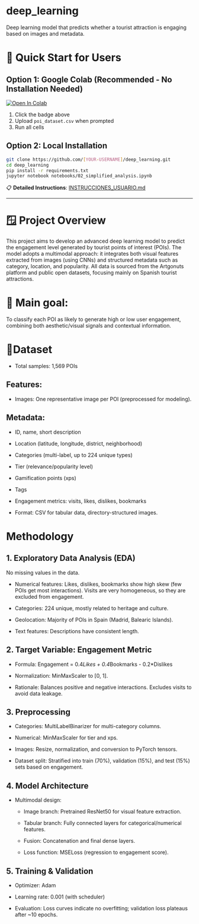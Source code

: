 # deep_learning
Deep learning model that predicts whether a tourist attraction is engaging based on images and metadata.

# 🚀 Quick Start for Users

## Option 1: Google Colab (Recommended - No Installation Needed)
[![Open In Colab](https://colab.research.google.com/assets/colab-badge.svg)](https://colab.research.google.com/github/[YOUR-USERNAME]/deep_learning/blob/main/notebooks/02_simplified_analysis.ipynb)

1. Click the badge above
2. Upload `poi_dataset.csv` when prompted  
3. Run all cells

## Option 2: Local Installation
```bash
git clone https://github.com/[YOUR-USERNAME]/deep_learning.git
cd deep_learning
pip install -r requirements.txt
jupyter notebook notebooks/02_simplified_analysis.ipynb
```

📋 **Detailed Instructions**: [INSTRUCCIONES_USUARIO.md](INSTRUCCIONES_USUARIO.md)

---

# 🪟 Project Overview
This project aims to develop an advanced deep learning model to predict the engagement level generated by tourist points of interest (POIs). The model adopts a multimodal approach: it integrates both visual features extracted from images (using CNNs) and structured metadata such as category, location, and popularity. All data is sourced from the Artgonuts platform and public open datasets, focusing mainly on Spanish tourist attractions.

# 🎯 Main goal:
To classify each POI as likely to generate high or low user engagement, combining both aesthetic/visual signals and contextual information.

# 📎Dataset
- Total samples: 1,569 POIs

## Features:

- Images: One representative image per POI (preprocessed for modeling).

## Metadata:

- ID, name, short description

- Location (latitude, longitude, district, neighborhood)

- Categories (multi-label, up to 224 unique types)

- Tier (relevance/popularity level)

- Gamification points (xps)

- Tags

- Engagement metrics: visits, likes, dislikes, bookmarks

- Format: CSV for tabular data, directory-structured images.

# Methodology
## 1. Exploratory Data Analysis (EDA)
No missing values in the data.

- Numerical features: Likes, dislikes, bookmarks show high skew (few POIs get most interactions). Visits are very homogeneous, so they are excluded from engagement.

- Categories: 224 unique, mostly related to heritage and culture.

- Geolocation: Majority of POIs in Spain (Madrid, Balearic Islands).

- Text features: Descriptions have consistent length.

## 2. Target Variable: Engagement Metric

- Formula: 
  Engagement = 0.4*Likes + 0.4*Bookmarks - 0.2*Dislikes

- Normalization: MinMaxScaler to [0, 1].

- Rationale: Balances positive and negative interactions. Excludes visits to avoid data leakage.

## 3. Preprocessing
- Categories: MultiLabelBinarizer for multi-category columns.

- Numerical: MinMaxScaler for tier and xps.

- Images: Resize, normalization, and conversion to PyTorch tensors.

- Dataset split: Stratified into train (70%), validation (15%), and test (15%) sets based on engagement.

## 4. Model Architecture

- Multimodal design:

  - Image branch: Pretrained ResNet50 for visual feature extraction.
  
  - Tabular branch: Fully connected layers for categorical/numerical features.
  
  - Fusion: Concatenation and final dense layers.
  
  - Loss function: MSELoss (regression to engagement score).

## 5. Training & Validation
- Optimizer: Adam

- Learning rate: 0.001 (with scheduler)

- Evaluation: Loss curves indicate no overfitting; validation loss plateaus after ~10 epochs.

